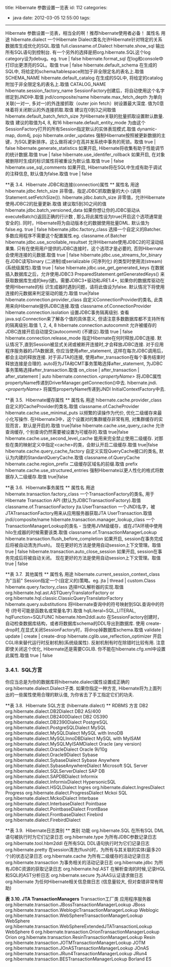title: Hibernate 参数设置一览表
id: 112
categories:
  - java
date: 2012-03-05 12:55:00
tags:
---

Hibernate 参数设置一览表，相当全的啊！推荐hibernate使用者必备！ 
 属性名 用途 hibernate.dialect 一个Hibernate Dialect类名允许Hibernate针对特定的关系数据库生成优化的SQL.<span>取值</span> full.classname.of.Dialect hibernate.show_sql 输出所有SQL语句到控制台. 有一个另外的选择是把org.hibernate.SQL这个log category设为debug。<span>eg.</span> true | false hibernate.format_sql 在log和console中打印出更漂亮的SQL。<span>取值</span> true | false hibernate.default_schema 在生成的SQL中, 将给定的schema/tablespace附加于非全限定名的表名上.<span>取值</span> SCHEMA_NAME hibernate.default_catalog 在生成的SQL中, 将给定的catalog附加于非全限定名的表名上.<span>取值</span> CATALOG_NAME hibernate.session_factory_name SessionFactory创建后，将自动使用这个名字绑定到JNDI中.<span>取值</span> jndi/composite/name hibernate.max_fetch_depth 为单向关联(一对一, 多对一)的外连接抓取（outer join fetch）树设置最大深度. 值为0意味着将关闭默认的外连接抓取.<span>取值</span> 建议在0到3之间取值 hibernate.default_batch_fetch_size 为Hibernate关联的批量抓取设置默认数量.<span>取值</span> 建议的取值为4, 8, 和16 hibernate.default_entity_mode 为由这个SessionFactory打开的所有Session指定默认的实体表现模式.<span>取值</span> dynamic-map, dom4j, pojo hibernate.order_updates 强制Hibernate按照被更新数据的主键，为SQL更新排序。这么做将减少在高并发系统中事务的死锁。<span>取值</span> true | false hibernate.generate_statistics 如果开启, Hibernate将收集有助于性能调节的统计数据.<span>取值</span> true | false hibernate.use_identifer_rollback 如果开启, 在对象被删除时生成的标识属性将被重设为默认值.<span>取值</span> true | false hibernate.use_sql_comments 如果开启, Hibernate将在SQL中生成有助于调试的注释信息, 默认值为false.<span>取值</span> true | false

**表 3.4.&nbsp; Hibernate JDBC和连接(connection)属性 **
 属性名 用途 hibernate.jdbc.fetch_size 非零值，指定JDBC抓取数量的大小 (调用Statement.setFetchSize()). hibernate.jdbc.batch_size 非零值，允许Hibernate使用JDBC2的批量更新.<span>取值</span> 建议取5到30之间的值 hibernate.jdbc.batch_versioned_data 如果你想让你的JDBC驱动从executeBatch()返回正确的行计数 , 那么将此属性设为true(开启这个选项通常是安全的). 同时，Hibernate将为自动版本化的数据使用批量DML. 默认值为false.<span>eg.</span> true | false hibernate.jdbc.factory_class 选择一个自定义的Batcher. 多数应用程序不需要这个配置属性.<span>eg.</span> classname.of.Batcher hibernate.jdbc.use_scrollable_resultset 允许Hibernate使用JDBC2的可滚动结果集. 只有在使用用户提供的JDBC连接时，这个选项才是必要的, 否则Hibernate会使用连接的元数据.<span>取值</span> true | false hibernate.jdbc.use_streams_for_binary 在JDBC读写binary (二进制)或serializable (可序列化) 的类型时使用流(stream)(系统级属性).<span>取值</span> true | false hibernate.jdbc.use_get_generated_keys 在数据插入数据库之后，允许使用JDBC3 PreparedStatement.getGeneratedKeys() 来获取数据库生成的key(键)。需要JDBC3+驱动和JRE1.4+, 如果你的数据库驱动在使用Hibernate的标 识生成器时遇到问题，请将此值设为false. 默认情况下将使用连接的元数据来判定驱动的能力.<span>取值</span> true|false hibernate.connection.provider_class 自定义ConnectionProvider的类名, 此类用来向Hibernate提供JDBC连接.<span>取值</span> classname.of.ConnectionProvider hibernate.connection.isolation 设置JDBC事务隔离级别. 查看java.sql.Connection来了解各个值的具体意义, 但请注意多数数据库都不支持所有的隔离级别.<span>取值</span> 1, 2, 4, 8 hibernate.connection.autocommit 允许被缓存的JDBC连接开启自动提交(autocommit) (不建议).<span>取值</span> true | false hibernate.connection.release_mode 指定Hibernate在何时释放JDBC连接. 默认情况下,直到Session被显式关闭或被断开连接时,才会释放JDBC连接. 对于应用程序服务器的JTA数据源, 你应当使用after_statement, 这样在每次JDBC调用后，都会主动的释放连接. 对于非JTA的连接, 使用after_transaction在每个事务结束时释放连接是合理的. auto将为JTA和CMT事务策略选择after_statement, 为JDBC事务策略选择after_transaction.<span>取值</span> on_close | after_transaction | after_statement | auto hibernate.connection.<span>_&lt;propertyName&gt;_</span> 将JDBC属性propertyName传递到DriverManager.getConnection()中去. hibernate.jndi.<span>_&lt;propertyName&gt;_</span> 将属性propertyName传递到JNDI InitialContextFactory中去.

**表 3.5.&nbsp; Hibernate缓存属性 **
 属性名 用途 hibernate.cache.provider_class 自定义的CacheProvider的类名.<span>取值</span> classname.of.CacheProvider hibernate.cache.use_minimal_puts 以频繁的读操作为代价, 优化二级缓存来最小化写操作. 在Hibernate3中，这个设置对的集群缓存非常有用, 对集群缓存的实现而言，默认是开启的.<span>取值</span> true|false hibernate.cache.use_query_cache 允许查询缓存, 个别查询仍然需要被设置为可缓存的.<span>取值</span> true|false hibernate.cache.use_second_level_cache 能用来完全禁止使用二级缓存. 对那些在类的映射定义中指定&lt;cache&gt;的类，会默认开启二级缓存.<span>取值</span> true|false hibernate.cache.query_cache_factory 自定义实现QueryCache接口的类名, 默认为内建的StandardQueryCache.<span>取值</span> classname.of.QueryCache hibernate.cache.region_prefix 二级缓存区域名的前缀.<span>取值</span> prefix hibernate.cache.use_structured_entries 强制Hibernate以更人性化的格式将数据存入二级缓存.<span>取值</span> true|false

**表 3.6.&nbsp; Hibernate事务属性 **
 属性名 用途 hibernate.transaction.factory_class 一个TransactionFactory的类名, 用于Hibernate Transaction API (默认为JDBCTransactionFactory).<span>取值</span> classname.of.TransactionFactory jta.UserTransaction 一个JNDI名字，被JTATransactionFactory用来从应用服务器获取JTA UserTransaction.<span>取值</span> jndi/composite/name hibernate.transaction.manager_lookup_class 一个TransactionManagerLookup的类名 - 当使用JVM级缓存，或在JTA环境中使用hilo生成器的时候需要该类.<span>取值</span> classname.of.TransactionManagerLookup hibernate.transaction.flush_before_completion 如果开启, session在事务完成后将被自动清洗(flush)。 现在更好的方法是使用自动session上下文管理。<span>取值</span> true | false hibernate.transaction.auto_close_session 如果开启, session在事务完成后将被自动关闭。 现在更好的方法是使用自动session上下文管理。<span>取值</span> true | false

**表 3.7.&nbsp; 其他属性 **
 属性名 用途 hibernate.current_session_context_class 为&quot;当前&quot; Session指定一个(自定义的)策略。<span>eg.</span> jta | thread | custom.Class hibernate.query.factory_class 选择HQL解析器的实现.<span>取值</span> org.hibernate.hql.ast.ASTQueryTranslatorFactory or org.hibernate.hql.classic.ClassicQueryTranslatorFactory hibernate.query.substitutions 将Hibernate查询中的符号映射到SQL查询中的符号 (符号可能是函数名或常量名字).<span>取值</span> hqlLiteral=SQL_LITERAL, hqlFunction=SQLFUNC hibernate.hbm2ddl.auto 在SessionFactory创建时，自动检查数据库结构，或者将数据库schema的DDL导出到数据库. 使用 create-drop时,在显式关闭SessionFactory时，将drop掉数据库schema.<span>取值</span> validate | update | create | create-drop hibernate.cglib.use_reflection_optimizer 开启CGLIB来替代运行时反射机制(系统级属性). 反射机制有时在除错时比较有用. 注意即使关闭这个优化, Hibernate还是需要CGLIB. 你不能在hibernate.cfg.xml中设置此属性.<span>取值</span> true | false

### 3.4.1.&nbsp; SQL方言 

你应当总是为你的数据库将hibernate.dialect属性设置成正确的 org.hibernate.dialect.Dialect子类. 如果你指定一种方言, Hibernate将为上面列出的一些属性使用合理的默认值, 为你省去了手工指定它们的功夫. 

**表 3.8.&nbsp; Hibernate SQL方言 (hibernate.dialect) **
 RDBMS 方言 DB2 org.hibernate.dialect.DB2Dialect DB2 AS/400 org.hibernate.dialect.DB2400Dialect DB2 OS390 org.hibernate.dialect.DB2390Dialect PostgreSQL org.hibernate.dialect.PostgreSQLDialect MySQL org.hibernate.dialect.MySQLDialect MySQL with InnoDB org.hibernate.dialect.MySQLInnoDBDialect MySQL with MyISAM org.hibernate.dialect.MySQLMyISAMDialect Oracle (any version) org.hibernate.dialect.OracleDialect Oracle 9i/10g org.hibernate.dialect.Oracle9Dialect Sybase org.hibernate.dialect.SybaseDialect Sybase Anywhere org.hibernate.dialect.SybaseAnywhereDialect Microsoft SQL Server org.hibernate.dialect.SQLServerDialect SAP DB org.hibernate.dialect.SAPDBDialect Informix org.hibernate.dialect.InformixDialect HypersonicSQL org.hibernate.dialect.HSQLDialect Ingres org.hibernate.dialect.IngresDialect Progress org.hibernate.dialect.ProgressDialect Mckoi SQL org.hibernate.dialect.MckoiDialect Interbase org.hibernate.dialect.InterbaseDialect Pointbase org.hibernate.dialect.PointbaseDialect FrontBase org.hibernate.dialect.FrontbaseDialect Firebird org.hibernate.dialect.FirebirdDialect

**表 3.9.&nbsp; Hibernate日志类别 **
 类别 功能 org.hibernate.SQL 在所有SQL DML语句被执行时为它们记录日志 org.hibernate.type 为所有JDBC参数记录日志 org.hibernate.tool.hbm2ddl 在所有SQL DDL语句执行时为它们记录日志 org.hibernate.pretty 在session清洗(flush)时，为所有与其关联的实体(最多20个)的状态记录日志 org.hibernate.cache 为所有二级缓存的活动记录日志 org.hibernate.transaction 为事务相关的活动记录日志 org.hibernate.jdbc 为所有JDBC资源的获取记录日志 org.hibernate.hql.AST 在解析查询的时候,记录HQL和SQL的AST分析日志 org.hibernate.secure 为JAAS认证请求做日志 org.hibernate 为任何Hibernate相关信息做日志 (信息量较大, 但对查错非常有帮助)

**表 3.10\. JTA TransactionManagers**
 Transaction工厂类 应用程序服务器 org.hibernate.transaction.JBossTransactionManagerLookup JBoss org.hibernate.transaction.WeblogicTransactionManagerLookup Weblogic org.hibernate.transaction.WebSphereTransactionManagerLookup WebSphere org.hibernate.transaction.WebSphereExtendedJTATransactionLookup WebSphere 6 org.hibernate.transaction.OrionTransactionManagerLookup Orion org.hibernate.transaction.ResinTransactionManagerLookup Resin org.hibernate.transaction.JOTMTransactionManagerLookup JOTM org.hibernate.transaction.JOnASTransactionManagerLookup JOnAS org.hibernate.transaction.JRun4TransactionManagerLookup JRun4 org.hibernate.transaction.BESTransactionManagerLookup Borland ES